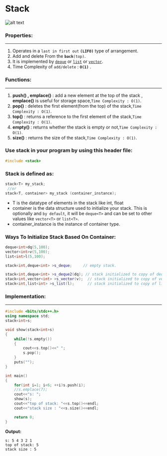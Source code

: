 # Stack

![alt text](https://media.geeksforgeeks.org/wp-content/uploads/geek-stack-1.png)


### Properties:
***
1. Operates in a `last in first out` **`(LIFO)`** type of arrangement.
2. Add and delete From the **`back`**`(top)`.
3. It is implemented by [`deque`](https://github.com/ahmedmohamedsakr/Competitive-Programming/blob/mine/STL/Sequence%20Containers/Deque.md) or 
[`list`](https://github.com/ahmedmohamedsakr/Competitive-Programming/blob/mine/STL/Sequence%20Containers/List.md) or [`vector`](https://github.com/ahmedmohamedsakr/Competitive-Programming/blob/mine/STL/Sequence%20Containers/Vector.md).
4. Time Complexity of `add/delete` : **`O(1)`** .

### Functions:
***
1. **push() , emplace()** : add a new element at the top of the stack , **emplace()** is useful for storage space,`Time Complexity : O(1)`.
2. **pop()** : deletes the first element(from the top) of the stack,`Time Complexity : O(1)`.
3. **top()** :  returns a reference to the first element of the stack,`Time Complexity : O(1)`.
4. **empty()** : returns whether the stack is empty or not,`Time Complexity : O(1)`.
5. **size()** : returns the size of the stack,`Time Complexity : O(1)`.

### Use stack in your program by using this header file:
```cpp
#include <stack>
```

### Stack is defined as:
```cpp
stack<T> my_stack;
 //or
stack<T, container> my_stack (container_instance);
```
* T is the datatype of elements in the stack like int, float
* container is the data structure used to initialize your stack. This is optionally and `by default`, it will be `deque<T>` and can be set to other values like `vector<T>` or `list<T>`.
* container_instance is the instance of container type.

### Ways To Initialize Stack Based On Container:
```cpp
deque<int>dq(5,100);
vector<int>v(5,100);
list<int>l(5,100);

stack<int,deque<int> >s_deque;     // empty stack.

stack<int,deque<int> >s_deque2(dq); // stack initialized to copy of deque.
stack<int,vector<int> >s_vector(v);  // stack initialized to copy of vector.
stack<int,list<int> >s_list(l);      // stack initialized to copy of list.
```

### Implementation:
***
```cpp
#include <bits/stdc++.h>
using namespace std;
stack<int>s;

void show(stack<int>s)
{
    while(!s.empty())
    {
        cout<<s.top()<<" ";
        s.pop();
    }
    puts("");
}

int main()
{
    for(int i=1; i<6; ++i)s.push(i);
    //s.emplace(7);
    cout<<"s: ";
    show(s);
    cout<<"top of stack: "<<s.top()<<endl;
    cout<<"stack size : "<<s.size()<<endl;

    return 0;
}

```

**Output:**
```
s: 5 4 3 2 1
top of stack: 5
stack size : 5
```

